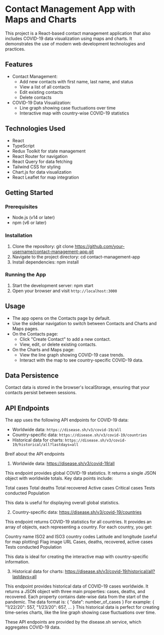 # Contact Management App with Maps and Charts

This project is a React-based contact management application that also includes COVID-19 data visualization using maps and charts. It demonstrates the use of modern web development technologies and practices.

## Features

- Contact Management:
  - Add new contacts with first name, last name, and status
  - View a list of all contacts
  - Edit existing contacts
  - Delete contacts
- COVID-19 Data Visualization:
  - Line graph showing case fluctuations over time
  - Interactive map with country-wise COVID-19 statistics

## Technologies Used

- React
- TypeScript
- Redux Toolkit for state management
- React Router for navigation
- React Query for data fetching
- Tailwind CSS for styling
- Chart.js for data visualization
- React Leaflet for map integration

## Getting Started

### Prerequisites

- Node.js (v14 or later)
- npm (v6 or later)

### Installation

1. Clone the repository: git clone https://github.com/your-username/contact-management-app.git
2. Navigate to the project directory: cd contact-management-app
3. Install dependencies: npm install

### Running the App

1. Start the development server: npm start
2. Open your browser and visit `http://localhost:3000`

## Usage

- The app opens on the Contacts page by default.
- Use the sidebar navigation to switch between Contacts and Charts and Maps pages.
- On the Contacts page:
  - Click "Create Contact" to add a new contact.
  - View, edit, or delete existing contacts.
- On the Charts and Maps page:
  - View the line graph showing COVID-19 case trends.
  - Interact with the map to see country-specific COVID-19 data.

## Data Persistence

Contact data is stored in the browser's localStorage, ensuring that your contacts persist between sessions.


## API Endpoints

The app uses the following API endpoints for COVID-19 data:

- Worldwide data: `https://disease.sh/v3/covid-19/all`
- Country-specific data: `https://disease.sh/v3/covid-19/countries`
- Historical data for charts: `https://disease.sh/v3/covid-19/historical/all?lastdays=all`

Breif about the API endpoints

1. Worldwide data: https://disease.sh/v3/covid-19/all

This endpoint provides global COVID-19 statistics.
It returns a single JSON object with worldwide totals.
Key data points include:

Total cases
Total deaths
Total recovered
Active cases
Critical cases
Tests conducted
Population

This data is useful for displaying overall global statistics.


2. Country-specific data: https://disease.sh/v3/covid-19/countries

This endpoint returns COVID-19 statistics for all countries.
It provides an array of objects, each representing a country.
For each country, you get:

Country name
ISO2 and ISO3 country codes
Latitude and longitude (useful for map plotting)
Flag image URL
Cases, deaths, recovered, active cases
Tests conducted
Population

This data is ideal for creating the interactive map with country-specific information.


3. Historical data for charts: https://disease.sh/v3/covid-19/historical/all?lastdays=all

This endpoint provides historical data of COVID-19 cases worldwide.
It returns a JSON object with three main properties: cases, deaths, and recovered.
Each property contains date-wise data from the start of the pandemic.
The data format is: { "date": number_of_cases }
For example: { "1/22/20": 557, "1/23/20": 657, ... }
This historical data is perfect for creating time-series charts, like the line graph showing case fluctuations over time.


These API endpoints are provided by the disease.sh service, which aggregates COVID-19 data.


